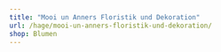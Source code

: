 ```yaml
---
title: "Mooi un Anners Floristik und Dekoration"
url: /hage/mooi-un-anners-floristik-und-dekoration/
shop: Blumen
---
```

